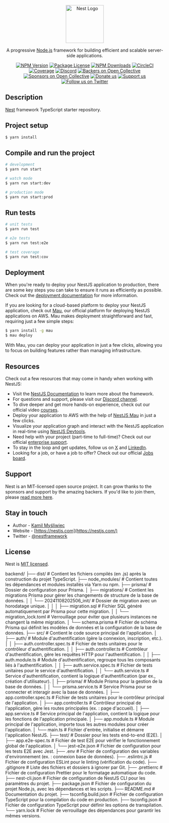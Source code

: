 <p align="center">
  <a href="http://nestjs.com/" target="blank"><img src="https://nestjs.com/img/logo-small.svg" width="120" alt="Nest Logo" /></a>
</p>

[circleci-image]: https://img.shields.io/circleci/build/github/nestjs/nest/master?token=abc123def456
[circleci-url]: https://circleci.com/gh/nestjs/nest

  <p align="center">A progressive <a href="http://nodejs.org" target="_blank">Node.js</a> framework for building efficient and scalable server-side applications.</p>
    <p align="center">
<a href="https://www.npmjs.com/~nestjscore" target="_blank"><img src="https://img.shields.io/npm/v/@nestjs/core.svg" alt="NPM Version" /></a>
<a href="https://www.npmjs.com/~nestjscore" target="_blank"><img src="https://img.shields.io/npm/l/@nestjs/core.svg" alt="Package License" /></a>
<a href="https://www.npmjs.com/~nestjscore" target="_blank"><img src="https://img.shields.io/npm/dm/@nestjs/common.svg" alt="NPM Downloads" /></a>
<a href="https://circleci.com/gh/nestjs/nest" target="_blank"><img src="https://img.shields.io/circleci/build/github/nestjs/nest/master" alt="CircleCI" /></a>
<a href="https://coveralls.io/github/nestjs/nest?branch=master" target="_blank"><img src="https://coveralls.io/repos/github/nestjs/nest/badge.svg?branch=master#9" alt="Coverage" /></a>
<a href="https://discord.gg/G7Qnnhy" target="_blank"><img src="https://img.shields.io/badge/discord-online-brightgreen.svg" alt="Discord"/></a>
<a href="https://opencollective.com/nest#backer" target="_blank"><img src="https://opencollective.com/nest/backers/badge.svg" alt="Backers on Open Collective" /></a>
<a href="https://opencollective.com/nest#sponsor" target="_blank"><img src="https://opencollective.com/nest/sponsors/badge.svg" alt="Sponsors on Open Collective" /></a>
  <a href="https://paypal.me/kamilmysliwiec" target="_blank"><img src="https://img.shields.io/badge/Donate-PayPal-ff3f59.svg" alt="Donate us"/></a>
    <a href="https://opencollective.com/nest#sponsor"  target="_blank"><img src="https://img.shields.io/badge/Support%20us-Open%20Collective-41B883.svg" alt="Support us"></a>
  <a href="https://twitter.com/nestframework" target="_blank"><img src="https://img.shields.io/twitter/follow/nestframework.svg?style=social&label=Follow" alt="Follow us on Twitter"></a>
</p>
  <!--[![Backers on Open Collective](https://opencollective.com/nest/backers/badge.svg)](https://opencollective.com/nest#backer)
  [![Sponsors on Open Collective](https://opencollective.com/nest/sponsors/badge.svg)](https://opencollective.com/nest#sponsor)-->

## Description

[Nest](https://github.com/nestjs/nest) framework TypeScript starter repository.

## Project setup

```bash
$ yarn install
```

## Compile and run the project

```bash
# development
$ yarn run start

# watch mode
$ yarn run start:dev

# production mode
$ yarn run start:prod
```

## Run tests

```bash
# unit tests
$ yarn run test

# e2e tests
$ yarn run test:e2e

# test coverage
$ yarn run test:cov
```

## Deployment

When you're ready to deploy your NestJS application to production, there are some key steps you can take to ensure it runs as efficiently as possible. Check out the [deployment documentation](https://docs.nestjs.com/deployment) for more information.

If you are looking for a cloud-based platform to deploy your NestJS application, check out [Mau](https://mau.nestjs.com), our official platform for deploying NestJS applications on AWS. Mau makes deployment straightforward and fast, requiring just a few simple steps:

```bash
$ yarn install -g mau
$ mau deploy
```

With Mau, you can deploy your application in just a few clicks, allowing you to focus on building features rather than managing infrastructure.

## Resources

Check out a few resources that may come in handy when working with NestJS:

- Visit the [NestJS Documentation](https://docs.nestjs.com) to learn more about the framework.
- For questions and support, please visit our [Discord channel](https://discord.gg/G7Qnnhy).
- To dive deeper and get more hands-on experience, check out our official video [courses](https://courses.nestjs.com/).
- Deploy your application to AWS with the help of [NestJS Mau](https://mau.nestjs.com) in just a few clicks.
- Visualize your application graph and interact with the NestJS application in real-time using [NestJS Devtools](https://devtools.nestjs.com).
- Need help with your project (part-time to full-time)? Check out our official [enterprise support](https://enterprise.nestjs.com).
- To stay in the loop and get updates, follow us on [X](https://x.com/nestframework) and [LinkedIn](https://linkedin.com/company/nestjs).
- Looking for a job, or have a job to offer? Check out our official [Jobs board](https://jobs.nestjs.com).

## Support

Nest is an MIT-licensed open source project. It can grow thanks to the sponsors and support by the amazing backers. If you'd like to join them, please [read more here](https://docs.nestjs.com/support).

## Stay in touch

- Author - [Kamil Myśliwiec](https://twitter.com/kammysliwiec)
- Website - [https://nestjs.com](https://nestjs.com/)
- Twitter - [@nestframework](https://twitter.com/nestframework)

## License

Nest is [MIT licensed](https://github.com/nestjs/nest/blob/master/LICENSE).



backend/
├── dist/                            # Contient les fichiers compilés (en .js) après la construction du projet TypeScript.
├── node_modules/                    # Contient toutes les dépendances et modules installés via Yarn ou npm.
├── prisma/                          # Dossier de configuration pour Prisma.
│   ├── migrations/                  # Contient les migrations Prisma pour gérer les changements de structure de la base de données.
│   │   └── 20241108202506_init/     # Dossier de migration avec un horodatage unique.
│   │       │ ├── migration.sql      # Fichier SQL généré automatiquement par Prisma pour cette migration.
│   │       └── migration_lock.toml  # Verrouillage pour éviter que plusieurs instances ne changent la même migration.
│   └── schema.prisma                # Fichier de schéma Prisma qui définit les modèles de données et la configuration de la base de données.
├── src/                             # Contient le code source principal de l'application.
│   ├── auth/                        # Module d'authentification (gère la connexion, inscription, etc.).
│   │   ├── auth.controller.spec.ts  # Fichier de tests unitaires pour le contrôleur d'authentification.
│   │   ├── auth.controller.ts       # Contrôleur d'authentification, gère les requêtes HTTP pour l'authentification.
│   │   ├── auth.module.ts           # Module d'authentification, regroupe tous les composants liés à l'authentification.
│   │   ├── auth.service.spec.ts     # Fichier de tests unitaires pour le service d'authentification.
│   │   └── auth.service.ts          # Service d'authentification, contient la logique d'authentification (par ex., création d'utilisateur).
│   ├── prisma/                      # Module Prisma pour la gestion de la base de données.
│   │   └── prisma.service.ts        # Service Prisma pour se connecter et interagir avec la base de données.
│   ├── app.controller.spec.ts       # Fichier de tests unitaires pour le contrôleur principal de l'application.
│   ├── app.controller.ts            # Contrôleur principal de l'application, gère les routes principales (ex. : page d'accueil).
│   ├── app.service.ts               # Service principal de l'application, contient la logique pour les fonctions de l'application principale.
│   ├── app.module.ts                # Module principal de l'application, importe tous les autres modules pour créer l'application.
│   └── main.ts                      # Fichier d'entrée, initialise et démarre l'application NestJS.
├── test/                            # Dossier pour les tests end-to-end (E2E).
│   ├── app.e2e-spec.ts              # Fichier de test E2E pour vérifier le fonctionnement global de l'application.
│   └── jest-e2e.json                # Fichier de configuration pour les tests E2E avec Jest.
├── .env                             # Fichier de configuration des variables d'environnement (ex. : connexion base de données).
├── .eslintrc.js                     # Fichier de configuration ESLint pour le linting (vérification du code).
├── .gitignore                       # Liste des fichiers et dossiers à ignorer par Git.
├── .prettierrc                      # Fichier de configuration Prettier pour le formatage automatique du code.
├── nest-cli.json                    # Fichier de configuration de NestJS CLI pour les paramètres du projet.
├── package.json                     # Fichier de configuration du projet Node.js, avec les dépendances et les scripts.
├── README.md                        # Documentation du projet.
├── tsconfig.build.json              # Fichier de configuration TypeScript pour la compilation du code en production.
├── tsconfig.json                    # Fichier de configuration TypeScript pour définir les options de transpilation.
└── yarn.lock                        # Fichier de verrouillage des dépendances pour garantir les mêmes versions.
